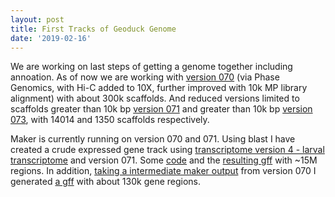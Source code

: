 ```yaml
---
layout: post
title: First Tracks of Geoduck Genome
date: '2019-02-16'
---
```


We are working on last steps of getting a genome together including annoation. As of now we are working with [version 070](http://owl.fish.washington.edu/halfshell/genomic-databank/Pgenerosa_v070.fa) (via Phase Genomics, with Hi-C added to 10X, further improved with 10k MP library alignment) with about 300k scaffolds. And reduced versions limited to scaffolds greater than 10k bp [version 071](http://owl.fish.washington.edu/halfshell/genomic-databank/Pgenerosa_v071.fasta) and greater than 10k bp [version 073](http://owl.fish.washington.edu/halfshell/genomic-databank/Pgenerosa_v073.fasta), with 14014 and 1350 scaffolds respectively.


Maker is currently running on version 070 and 071. Using blast I have created a crude expressed gene track using [transcriptome version 4 - larval transcriptome](https://sr320.github.io/Geoduck-larval-transcriptome/) and version 071. Some [code](https://github.com/sr320/nb-2019/blob/master/P_generosa/03-Simple-gene-track.ipynb) and the [resulting gff](https://d.pr/f/ZBix9V) with ~15M regions. In addition, [taking a intermediate maker output](https://github.com/sr320/nb-2019/blob/master/P_generosa/02-Exploring-early-070-maker.ipynb) from version 070 I generated [a gff](https://d.pr/f/9T87e5) with about 130k gene regions.
